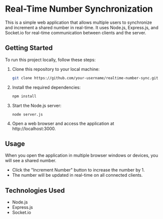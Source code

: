 # Real-Time Number Synchronization

This is a simple web application that allows multiple users to synchronize and increment a shared number in real-time. It uses Node.js, Express.js, and Socket.io for real-time communication between clients and the server.

## Getting Started

To run this project locally, follow these steps:

1. Clone this repository to your local machine:

   ```bash
   git clone https://github.com/your-username/realtime-number-sync.git

2. Install the required dependencies:

   ```bash
   npm install

3. Start the Node.js server:

   ```bashCopy code
   node server.js

4. Open a web browser and access the application at http://localhost:3000.

## Usage
When you open the application in multiple browser windows or devices, you will see a shared number.

- Click the "Increment Number" button to increase the number by 1.
- The number will be updated in real-time on all connected clients.

## Technologies Used
- Node.js
- Express.js
- Socket.io
